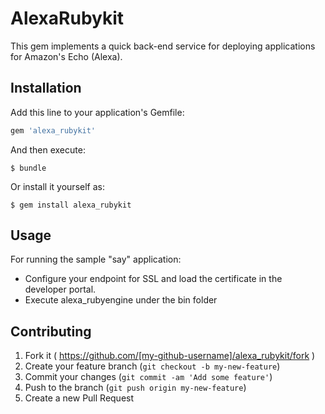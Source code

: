# AlexaRubykit

This gem implements a quick back-end service for deploying applications for Amazon's Echo (Alexa).

## Installation

Add this line to your application's Gemfile:

```ruby
gem 'alexa_rubykit'
```

And then execute:

    $ bundle

Or install it yourself as:

    $ gem install alexa_rubykit

## Usage

For running the sample "say" application:
* Configure your endpoint for SSL and load the certificate in the developer portal.
* Execute alexa_rubyengine under the bin folder


## Contributing

1. Fork it ( https://github.com/[my-github-username]/alexa_rubykit/fork )
2. Create your feature branch (`git checkout -b my-new-feature`)
3. Commit your changes (`git commit -am 'Add some feature'`)
4. Push to the branch (`git push origin my-new-feature`)
5. Create a new Pull Request
